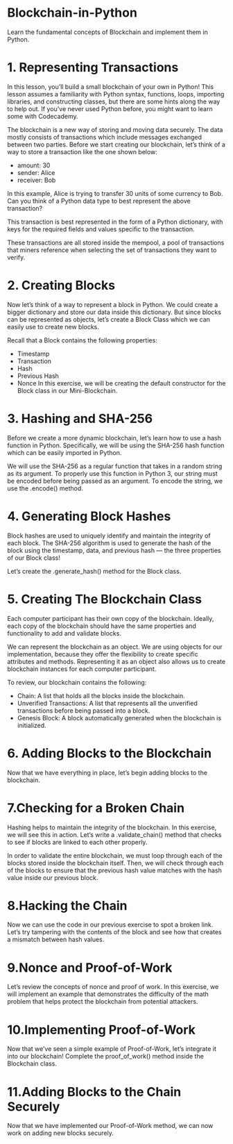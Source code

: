 # Blockchain-in-Python
Learn the fundamental concepts of Blockchain and implement them in Python.

# 1. Representing Transactions
In this lesson, you’ll build a small blockchain of your own in Python! This lesson assumes a familiarity with Python syntax, functions, loops, importing libraries, and constructing classes, but there are some hints along the way to help out. If you’ve never used Python before, you might want to learn some with Codecademy.

The blockchain is a new way of storing and moving data securely. The data mostly consists of transactions which include messages exchanged between two parties. Before we start creating our blockchain, let’s think of a way to store a transaction like the one shown below:

- amount: 30
- sender: Alice
- receiver: Bob

In this example, Alice is trying to transfer 30 units of some currency to Bob. Can you think of a Python data type to best represent the above transaction?

This transaction is best represented in the form of a Python dictionary, with keys for the required fields and values specific to the transaction.

These transactions are all stored inside the mempool, a pool of transactions that miners reference when selecting the set of transactions they want to verify.

# 2. Creating Blocks
Now let’s think of a way to represent a block in Python. We could create a bigger dictionary and store our data inside this dictionary. But since blocks can be represented as objects, let’s create a Block Class which we can easily use to create new blocks.

Recall that a Block contains the following properties:

- Timestamp
- Transaction
- Hash
- Previous Hash
- Nonce
In this exercise, we will be creating the default constructor for the Block class in our Mini-Blockchain.

# 3. Hashing and SHA-256
Before we create a more dynamic blockchain, let’s learn how to use a hash function in Python. Specifically, we will be using the SHA-256 hash function which can be easily imported in Python.

We will use the SHA-256 as a regular function that takes in a random string as its argument. To properly use this function in Python 3, our string must be encoded before being passed as an argument. To encode the string, we use the .encode() method.

# 4. Generating Block Hashes
Block hashes are used to uniquely identify and maintain the integrity of each block. The SHA-256 algorithm is used to generate the hash of the block using the timestamp, data, and previous hash — the three properties of our Block class!

Let’s create the .generate_hash() method for the Block class.

# 5. Creating The Blockchain Class
Each computer participant has their own copy of the blockchain. Ideally, each copy of the blockchain should have the same properties and functionality to add and validate blocks.

We can represent the blockchain as an object. We are using objects for our implementation, because they offer the flexibility to create specific attributes and methods. Representing it as an object also allows us to create blockchain instances for each computer participant.

To review, our blockchain contains the following:

- Chain: A list that holds all the blocks inside the blockchain.
- Unverified Transactions: A list that represents all the unverified transactions before being passed into a block.
- Genesis Block: A block automatically generated when the blockchain is initialized.

# 6. Adding Blocks to the Blockchain
Now that we have everything in place, let’s begin adding blocks to the blockchain.

# 7.Checking for a Broken Chain
Hashing helps to maintain the integrity of the blockchain. In this exercise, we will see this in action. Let’s write a .validate_chain() method that checks to see if blocks are linked to each other properly.

In order to validate the entire blockchain, we must loop through each of the blocks stored inside the blockchain itself. Then, we will check through each of the blocks to ensure that the previous hash value matches with the hash value inside our previous block.

# 8.Hacking the Chain
Now we can use the code in our previous exercise to spot a broken link. Let’s try tampering with the contents of the block and see how that creates a mismatch between hash values.

# 9.Nonce and Proof-of-Work
Let’s review the concepts of nonce and proof of work. In this exercise, we will implement an example that demonstrates the difficulty of the math problem that helps protect the blockchain from potential attackers.

# 10.Implementing Proof-of-Work
Now that we’ve seen a simple example of Proof-of-Work, let’s integrate it into our blockchain! Complete the proof_of_work() method inside the Blockchain class.

# 11.Adding Blocks to the Chain Securely
Now that we have implemented our Proof-of-Work method, we can now work on adding new blocks securely.
